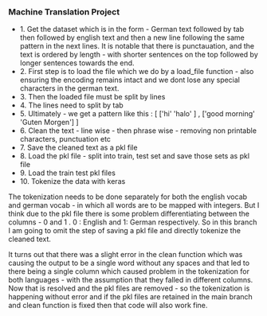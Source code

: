 <h3>Machine Translation Project</h3>
<ul>
<li>1. Get the dataset which is in the form - German text followed by tab then followed by english text and then a new line following the same pattern in the next lines. It is notable that there is punctauation, and the text is ordered by length - with shorter sentences on the top followed by longer sentences towards the end.</li>
  <li>2. First step is to load the file which we do by a load_file function - also ensuring the encoding remains intact and we dont lose any special characters in the german text.</li>
  <li>3. Then the loaded file must be split by lines</li>
  <li> 4. The lines need to split by tab</li>
  <li>5. Ultimately - we get a pattern like this : [ ['hi' 'halo' ] , ['good morning' 'Guten Morgen'] ]</li>
  <li>6. Clean the text - line wise - then phrase wise - removing non printable characters, punctuation etc</li>
  <li>7. Save the cleaned text as a pkl file</li>
  <li>8. Load the pkl file - split into train, test set and save those sets as pkl file</li>
  <li>9. Load the train test pkl files</li>
  <li>10. Tokenize the data with keras</li>  
</ul>
<p>The tokenization needs to be done separately for both the english vocab and german vocab - in which all words are to be mapped with integers.
But I think due to the pkl file there is some problem differentiating between the columns - 0 and 1 . 
0 : English and 1: German respectively. So in this branch I am going to omit the step of saving a pkl file and directly tokenize the cleaned text.</p>

<p>It turns out that there was a slight error in the clean function which was causing the output to be a single word without any spaces and that led to there being a single column which caused problem in the tokenization for both languages - with the assumption that they falled in different columns. Now that is resolved and the pkl files are removed - so the tokenization is happening without error and if the pkl files are retained in the main branch and clean function is fixed then that code will also work fine.</p>

